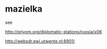 # mazielka
see

http://priyom.org/diplomatic-stations/russia/x06

http://websdr.ewi.utwente.nl:8901/


